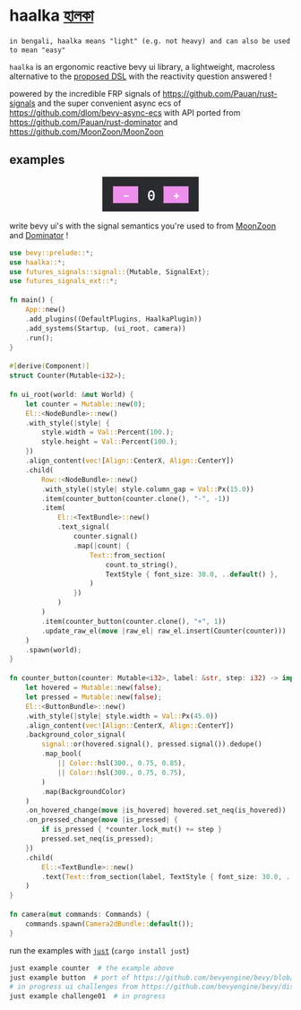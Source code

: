 # haalka [হালকা](https://translate.google.com/?sl=bn&tl=en&text=%E0%A6%B9%E0%A6%BE%E0%A6%B2%E0%A6%95%E0%A6%BE&op=translate)
```
in bengali, haalka means "light" (e.g. not heavy) and can also be used to mean "easy"
```

`haalka` is an ergonomic reactive bevy ui library, a lightweight, macroless alternative to the [proposed DSL](https://github.com/bevyengine/bevy/discussions/9538) with the reactivity question answered !

powered by the incredible FRP signals of https://github.com/Pauan/rust-signals and the super convenient async ecs of https://github.com/dlom/bevy-async-ecs with API ported from https://github.com/Pauan/rust-dominator and https://github.com/MoonZoon/MoonZoon

## examples

<p align="center">
  <img src="docs/static/counter.gif">
</p>

write bevy ui's with the signal semantics you're used to from [MoonZoon](https://github.com/MoonZoon/MoonZoon) and [Dominator](https://github.com/Pauan/rust-dominator) !
```rust
use bevy::prelude::*;
use haalka::*;
use futures_signals::signal::{Mutable, SignalExt};
use futures_signals_ext::*;

fn main() {
    App::new()
    .add_plugins((DefaultPlugins, HaalkaPlugin))
    .add_systems(Startup, (ui_root, camera))
    .run();
}

#[derive(Component)]
struct Counter(Mutable<i32>);

fn ui_root(world: &mut World) {
    let counter = Mutable::new(0);
    El::<NodeBundle>::new()
    .with_style(|style| {
        style.width = Val::Percent(100.);
        style.height = Val::Percent(100.);
    })
    .align_content(vec![Align::CenterX, Align::CenterY])
    .child(
        Row::<NodeBundle>::new()
        .with_style(|style| style.column_gap = Val::Px(15.0))
        .item(counter_button(counter.clone(), "-", -1))
        .item(
            El::<TextBundle>::new()
            .text_signal(
                counter.signal()
                .map(|count| {
                    Text::from_section(
                        count.to_string(),
                        TextStyle { font_size: 30.0, ..default() },
                    )
                })
            )
        )
        .item(counter_button(counter.clone(), "+", 1))
        .update_raw_el(move |raw_el| raw_el.insert(Counter(counter)))
    )
    .spawn(world);
}

fn counter_button(counter: Mutable<i32>, label: &str, step: i32) -> impl Element {
    let hovered = Mutable::new(false);
    let pressed = Mutable::new(false);
    El::<ButtonBundle>::new()
    .with_style(|style| style.width = Val::Px(45.0))
    .align_content(vec![Align::CenterX, Align::CenterY])
    .background_color_signal(
        signal::or(hovered.signal(), pressed.signal()).dedupe()
        .map_bool(
            || Color::hsl(300., 0.75, 0.85),
            || Color::hsl(300., 0.75, 0.75),
        )
        .map(BackgroundColor)
    )
    .on_hovered_change(move |is_hovered| hovered.set_neq(is_hovered))
    .on_pressed_change(move |is_pressed| {
        if is_pressed { *counter.lock_mut() += step }
        pressed.set_neq(is_pressed);
    })
    .child(
        El::<TextBundle>::new()
        .text(Text::from_section(label, TextStyle { font_size: 30.0, ..default() }))
    )
}

fn camera(mut commands: Commands) {
    commands.spawn(Camera2dBundle::default());
}
```

run the examples with [`just`](https://github.com/casey/just) (`cargo install just`)
```bash
just example counter  # the example above
just example button  # port of https://github.com/bevyengine/bevy/blob/main/examples/ui/button.rs
# in progress ui challenges from https://github.com/bevyengine/bevy/discussions/11100
just example challenge01  # in progress
```
